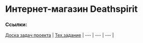 # Интернет-магазин Deathspirit
### Ссылки:
[Доска задач проекта](https://github.com/BlackMesaShift/Deathspirit/blob/main/%D0%B4%D0%BE%D0%BA%D1%83%D0%BC%D0%B5%D0%BD%D1%82%D0%B0%D1%86%D0%B8%D1%8F%20%D0%BA%20%D0%BF%D1%80%D0%BE%D0%B5%D0%BA%D1%82%D1%83/%D0%B7%D0%B0%D0%B4%D0%B0%D1%87%D0%B8%2030.1-03.05.csv) | [Тех.задание](https://github.com/BlackMesaShift/Deathspirit/blob/main/%D0%B4%D0%BE%D0%BA%D1%83%D0%BC%D0%B5%D0%BD%D1%82%D0%B0%D1%86%D0%B8%D1%8F%20%D0%BA%20%D0%BF%D1%80%D0%BE%D0%B5%D0%BA%D1%82%D1%83/%D0%A2%D0%B5%D1%85%D0%BD%D0%B8%D1%87%D0%B5%D1%81%D0%BA%D0%BE%D0%B5%20%D0%B7%D0%B0%D0%B4%D0%B0%D0%BD%D0%B8%D0%B5%20%20%D0%BF%D1%80%D0%BE%D0%B5%D0%BA%D1%82%D0%B0.docx) |
--- |  --- |  --- |
